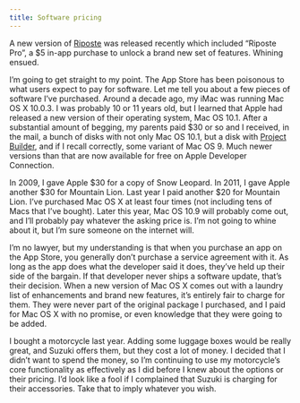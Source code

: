 ```yaml
---
title: Software pricing
---
```


A new version of [Riposte](http://riposteapp.com/) was released recently which included “Riposte Pro”, a $5 in-app purchase to unlock a brand new set of features. Whining ensued.

I’m going to get straight to my point. The App Store has been poisonous to what users expect to pay for software. Let me tell you about a few pieces of software I’ve purchased. Around a decade ago, my iMac was running Mac OS X 10.0.3. I was probably 10 or 11 years old, but I learned that Apple had released a new version of their operating system, Mac OS 10.1. After a substantial amount of begging, my parents paid $30 or so and I received, in the mail, a bunch of disks with not only Mac OS 10.1, but a disk with [Project Builder](http://en.wikipedia.org/wiki/Project_Builder), and if I recall correctly, some variant of Mac OS 9. Much newer versions than that are now available for free on Apple Developer Connection.

In 2009, I gave Apple $30 for a copy of Snow Leopard. In 2011, I gave Apple another $30 for Mountain Lion. Last year I paid another $20 for Mountain Lion. I’ve purchased Mac OS X at least four times (not including tens of Macs that I’ve bought). Later this year, Mac OS 10.9 will probably come out, and I’ll probably pay whatever the asking price is. I’m not going to whine about it, but I’m sure someone on the internet will.

I’m no lawyer, but my understanding is that when you purchase an app on the App Store, you generally don’t purchase a service agreement with it. As long as the app does what the developer said it does, they’ve held up their side of the bargain. If that developer never ships a software update, that’s their decision. When a new version of Mac OS X comes out with a laundry list of enhancements and brand new features, it’s entirely fair to charge for them. They were never part of the original package I purchased, and I paid for Mac OS X with no promise, or even knowledge that they were going to be added.

I bought a motorcycle last year. Adding some luggage boxes would be really great, and Suzuki offers them, but they cost a lot of money. I decided that I didn’t want to spend the money, so I’m continuing to use my motorcycle’s core functionality as effectively as I did before I knew about the options or their pricing. I’d look like a fool if I complained that Suzuki is charging for their accessories. Take that to imply whatever you wish.
